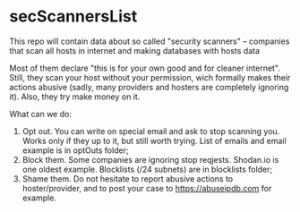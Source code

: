 # secScannersList
This repo will contain data about so called "security scanners" – companies that scan all hosts in internet and making databases with hosts data

Most of them declare "this is for your own good and for cleaner internet". 
Still, they scan your host without your permission, wich formally makes their actions abusive (sadly, many providers and hosters are completely ignoring it). Also, they try make money on it.

What can we do:
1. Opt out. You can write on special email and ask to stop scanning you. Works only if they up to it, but still worth trying. List of emails and email example is in optOuts folder;
2. Block them. Some companies are ignoring stop reqjests. Shodan.io is one oldest example. Blocklists (/24 subnets) are in blocklists folder;
3. Shame them. Do not hesitate to report abusive actions to hoster/provider, and to post your case to https://abuseipdb.com for example. 
